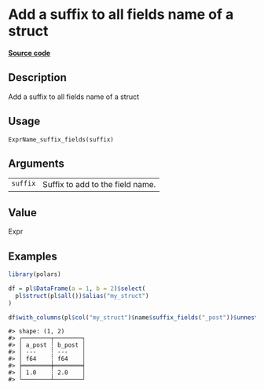 

# Add a suffix to all fields name of a struct

[**Source code**](https://github.com/pola-rs/r-polars/tree/d562252dbb77de7e06ca3e6150d74a2c709763bc/R/expr__name.R#L136)

## Description

Add a suffix to all fields name of a struct

## Usage

<pre><code class='language-R'>ExprName_suffix_fields(suffix)
</code></pre>

## Arguments

<table>
<tr>
<td style="white-space: nowrap; font-family: monospace; vertical-align: top">
<code id="ExprName_suffix_fields_:_suffix">suffix</code>
</td>
<td>
Suffix to add to the field name.
</td>
</tr>
</table>

## Value

Expr

## Examples

``` r
library(polars)

df = pl$DataFrame(a = 1, b = 2)$select(
  pl$struct(pl$all())$alias("my_struct")
)

df$with_columns(pl$col("my_struct")$name$suffix_fields("_post"))$unnest()
```

    #> shape: (1, 2)
    #> ┌────────┬────────┐
    #> │ a_post ┆ b_post │
    #> │ ---    ┆ ---    │
    #> │ f64    ┆ f64    │
    #> ╞════════╪════════╡
    #> │ 1.0    ┆ 2.0    │
    #> └────────┴────────┘
